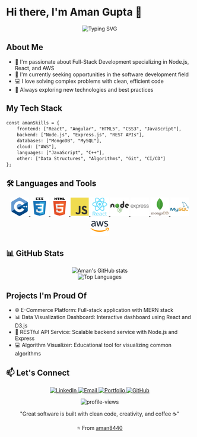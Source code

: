 # Hi there, I'm Aman Gupta 👋
<div align="center">
  <img src="https://readme-typing-svg.herokuapp.com?font=Fira+Code&pause=1000&color=2D98F0&center=true&vCenter=true&width=435&lines=Software+Developer;Node.js+Expert;Full-Stack+Engineer;Problem+Solver" alt="Typing SVG" />
</div>

## About Me
* 👀 I'm passionate about Full-Stack Development specializing in Node.js, React, and AWS
* 🌱 I'm currently seeking opportunities in the software development field
* 💻 I love solving complex problems with clean, efficient code
* 🚀 Always exploring new technologies and best practices

## My Tech Stack
```
const amanSkills = {
    frontend: ["React", "Angular", "HTML5", "CSS3", "JavaScript"],
    backend: ["Node.js", "Express.js", "REST APIs"],
    databases: ["MongoDB", "MySQL"],
    cloud: ["AWS"],
    languages: ["JavaScript", "C++"],
    other: ["Data Structures", "Algorithms", "Git", "CI/CD"]
};
```
## 🛠️ Languages and Tools
<p align="center">
  <a href="https://www.w3schools.com/cpp/" target="_blank">
    <img src="https://raw.githubusercontent.com/devicons/devicon/master/icons/cplusplus/cplusplus-original.svg" alt="cplusplus" width="50" height="50"/>
  </a>
  <a href="https://www.w3schools.com/css/" target="_blank">
    <img src="https://raw.githubusercontent.com/devicons/devicon/master/icons/css3/css3-original-wordmark.svg" alt="css3" width="50" height="50"/>
  </a>
  <a href="https://www.w3.org/html/" target="_blank">
    <img src="https://raw.githubusercontent.com/devicons/devicon/master/icons/html5/html5-original-wordmark.svg" alt="html5" width="50" height="50"/>
  </a>
  <a href="https://www.javascript.com" target="_blank">
    <img src="https://raw.githubusercontent.com/devicons/devicon/master/icons/javascript/javascript-original.svg" alt="javascript" width="50" height="50"/>
  </a>
  <a href="https://reactjs.org/" target="_blank">
    <img src="https://raw.githubusercontent.com/devicons/devicon/master/icons/react/react-original-wordmark.svg" alt="react" width="50" height="50"/>
  </a>
  <a href="https://nodejs.org/" target="_blank">
    <img src="https://raw.githubusercontent.com/devicons/devicon/master/icons/nodejs/nodejs-original-wordmark.svg" alt="nodejs" width="50" height="50"/>
  </a>
  <a href="https://expressjs.com" target="_blank">
    <img src="https://raw.githubusercontent.com/devicons/devicon/master/icons/express/express-original-wordmark.svg" alt="express" width="50" height="50"/>
  </a>
  <a href="https://www.mongodb.com/" target="_blank">
    <img src="https://raw.githubusercontent.com/devicons/devicon/master/icons/mongodb/mongodb-original-wordmark.svg" alt="mongodb" width="50" height="50"/>
  </a>
  <a href="https://www.mysql.com/" target="_blank">
    <img src="https://raw.githubusercontent.com/devicons/devicon/master/icons/mysql/mysql-original-wordmark.svg" alt="mysql" width="50" height="50"/>
  </a>
  <a href="https://aws.amazon.com" target="_blank">
    <img src="https://raw.githubusercontent.com/devicons/devicon/master/icons/amazonwebservices/amazonwebservices-original-wordmark.svg" alt="aws" width="50" height="50"/>
  </a>
</p>

## 📊 GitHub Stats
<div align="center">
  <img src="https://github-readme-stats.vercel.app/api?username=aman8440&show_icons=true&theme=tokyonight" alt="Aman's GitHub stats" />
</div>
<div align="center">
  <img src="https://github-readme-stats.vercel.app/api/top-langs/?username=aman8440&layout=compact&theme=tokyonight" alt="Top Languages" />
</div>

## Projects I'm Proud Of
* 🌐 E-Commerce Platform: Full-stack application with MERN stack
* 📊 Data Visualization Dashboard: Interactive dashboard using React and D3.js
* 🚀 RESTful API Service: Scalable backend service with Node.js and Express
* 💻 Algorithm Visualizer: Educational tool for visualizing common algorithms

## 📫 Let's Connect
<p align="center">
  <a href="https://www.linkedin.com/in/aman-gupta-931148208" target="_blank">
    <img src="https://img.shields.io/badge/LinkedIn-0077B5?style=for-the-badge&logo=linkedin&logoColor=white" alt="LinkedIn" />
  </a>
  <a href="mailto:amang4885@gmail.com">
    <img src="https://img.shields.io/badge/Gmail-D14836?style=for-the-badge&logo=gmail&logoColor=white" alt="Email" />
  </a>
  <a href="https://portfolio-aman-guptas-projects-3a054ab6.vercel.app/">
    <img src="https://img.shields.io/badge/GitHub-100000?style=for-the-badge&logo=portfolio&logoColor=white" alt="Portfolio" />
  </a>
  <a href="https://github.com/aman8440">
    <img src="https://img.shields.io/badge/GitHub-100000?style=for-the-badge&logo=github&logoColor=white" alt="GitHub" />
  </a>
</p>

<div align="center">
  <img src="https://komarev.com/ghpvc/?username=aman8440&label=Profile%20views&color=0e75b6&style=flat" alt="profile-views" />
  <p>"Great software is built with clean code, creativity, and coffee ☕"</p>
  ⭐️ From <a href="https://github.com/aman8440">aman8440</a>
</div>
